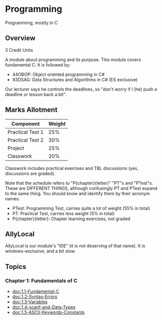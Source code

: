 # Programming

Programming, mostly in C

## Overview 

3 Credit Units

A module about programming and its purpose. This module covers fundamental C. It is followed by:
- 44OBOP: Object oriented programming in C#
- 93DSAG: Data Structures and Algorithms in C# (ES exclusive)

Our lecturer says he controls the deadlines, so "don't worry if I (he) push a deadline or lesson back a bit".

## Marks Allotment

| Component | Weight |
| -------- | ------ |
| Practical Test 1 | 25% |
| Practical Test 2 | 30% |
| Project | 25% |
| Classwork | 20% |

Classwork includes practical exercises and TBL discussions (yes, discussions are graded).

Note that the schedule refers to "P{chapter}{letter}" "PT"s and "PTest"s. These are DIFFERENT THINGS, although 
confusingly PT and PTest expand to the same thing. You should know and identify them by their acronym names.
- PTest: Programming Test, carries quite a lot of weight (55% in total)
- PT: Practical Test, carries less weight (5% in total)
- P{chapter}{letter}: Chapter learning exercises, not graded

## AllyLocal

AllyLocal is our module's "IDE" (it is not deserving of that name). It is windows-exclusive, and a bit slow.

## Topics

### Chapter 1: Fundamentals of C
- <doc:1.1-Fundamental-C>
- <doc:1.2-Syntax-Errors>
- <doc:1.3-Variables>
- <doc:1.4-scanf-and-Data-Types>
- <doc:1.5-ASCII-Keywords-Constants>